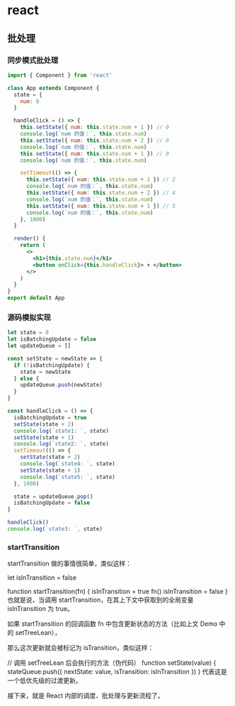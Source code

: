 # react

## 批处理

### 同步模式批处理

```jsx
import { Component } from 'react'

class App extends Component {
  state = {
    num: 0
  }

  handleClick = () => {
    this.setState({ num: this.state.num + 1 }) // 0
    console.log(`num 的值：`, this.state.num)
    this.setState({ num: this.state.num + 2 }) // 0
    console.log(`num 的值：`, this.state.num)
    this.setState({ num: this.state.num + 1 }) // 0
    console.log(`num 的值：`, this.state.num)

    setTimeout(() => {
      this.setState({ num: this.state.num + 1 }) // 2
      console.log(`num 的值：`, this.state.num)
      this.setState({ num: this.state.num + 2 }) // 4
      console.log(`num 的值：`, this.state.num)
      this.setState({ num: this.state.num + 1 }) // 5
      console.log(`num 的值：`, this.state.num)
    }, 1000)
  }

  render() {
    return (
      <>
        <h1>{this.state.num}</h1>
        <button onClick={this.handleClick}> + </button>
      </>
    )
  }
}
export default App
```

### 源码模拟实现

```js
let state = 0
let isBatchingUpdate = false
let updateQueue = []

const setState = newState => {
  if (!isBatchingUpdate) {
    state = newState
  } else {
    updateQueue.push(newState)
  }
}

const handleClick = () => {
  isBatchingUpdate = true
  setState(state + 2)
  console.log(`state1: `, state)
  setState(state + 1)
  console.log(`state2: `, state)
  setTimeout(() => {
    setState(state + 2)
    console.log(`state4: `, state)
    setState(state + 1)
    console.log(`state5: `, state)
  }, 1000)

  state = updateQueue.pop()
  isBatchingUpdate = false
}

handleClick()
console.log(`state3: `, state)
```

### startTransition

startTransition 做的事情很简单，类似这样：

let isInTransition = false

function startTransition(fn) {
isInTransition = true
fn()
isInTransition = false
}
也就是说，当调用 startTransition，在其上下文中获取到的全局变量 isInTransition 为 true。

如果 startTransition 的回调函数 fn 中包含更新状态的方法（比如上文 Demo 中的 setTreeLean），

那么这次更新就会被标记为 isTransition，类似这样：

// 调用 setTreeLean 后会执行的方法（伪代码）
function setState(value) {
stateQueue.push({
nextState: value,
isTransition: isInTransition
})
}
代表这是一个低优先级的过渡更新。

接下来，就是 React 内部的调度、批处理与更新流程了。
